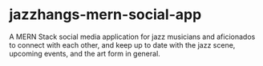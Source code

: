 # jazzhangs-mern-social-app
A MERN Stack social media application for jazz musicians and aficionados to connect with each other, and keep up to date with the jazz scene, upcoming events, and the art form in general.
